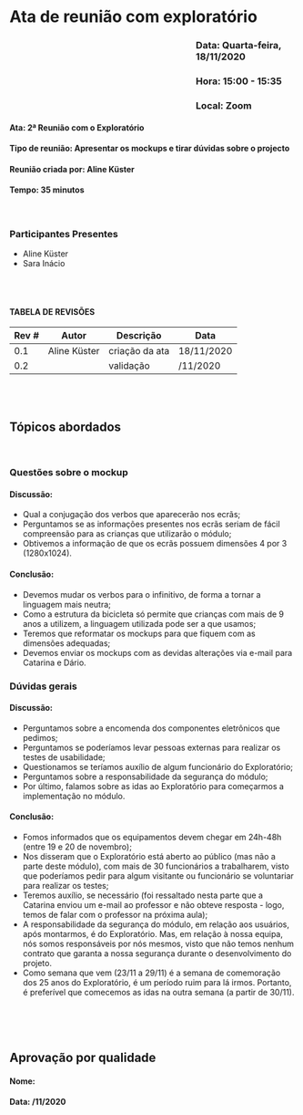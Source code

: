 # Ata de reunião com exploratório

### <p style='padding-left:65%'> <b>Data:</b> Quarta-feira, 18/11/2020 <insert date_dime></p>
### <p style='padding-left:65%'> <b>Hora:</b> 15:00 - 15:35 <insert date_dime></p>
### <p style='padding-left:65%'> <b>Local:</b> Zoom <insert date_dime></p>

#### <b> Ata:</b> 2ª Reunião com o Exploratório
#### <b> Tipo de reunião:</b> Apresentar os mockups e tirar dúvidas sobre o projecto
#### <b> Reunião criada por:</b> Aline Küster
#### <b> Tempo:</b> 35 minutos

</br>

### <b>Participantes Presentes</b>
* Aline Küster
* Sara Inácio


<br/>
<br/>

#### TABELA DE REVISÕES
Rev # | Autor|  Descrição | Data
--- | --- | --- | ---
0.1 | Aline Küster | criação da ata | 18/11/2020
0.2 |  | validação | /11/2020

<br/>
<br/>

## <b> Tópicos abordados </b>

<br/>

###  Questões sobre o mockup
#### Discussão:
* Qual a conjugação dos verbos que aparecerão nos ecrãs;
* Perguntamos se as informações presentes nos ecrãs seriam de fácil compreensão para as crianças que utilizarão o módulo;
* Obtivemos a informação de que os ecrãs possuem dimensões 4 por 3 (1280x1024).

#### Conclusão:
* Devemos mudar os verbos para o infinitivo, de forma a tornar a linguagem mais neutra;
* Como a estrutura da bicicleta só permite que crianças com mais de 9 anos a utilizem, a linguagem utilizada pode ser a que usamos;
* Teremos que reformatar os mockups para que fiquem com as dimensões adequadas;
* Devemos enviar os mockups com as devidas alterações via e-mail para Catarina e Dário.

###  Dúvidas gerais
#### Discussão:
* Perguntamos sobre a encomenda dos componentes eletrônicos que pedimos;
* Perguntamos se poderíamos levar pessoas externas para realizar os testes de usabilidade;
* Questionamos se teríamos auxílio de algum funcionário do Exploratório;
* Perguntamos sobre a responsabilidade da segurança do módulo;
* Por último, falamos sobre as idas ao Exploratório para começarmos a implementação no módulo.

#### Conclusão:
* Fomos informados que os equipamentos devem chegar em 24h-48h (entre 19 e 20 de novembro);
* Nos disseram que o Exploratório está aberto ao público (mas não a parte deste módulo), com mais de 30 funcionários a trabalharem, visto que poderíamos pedir para algum visitante ou funcionário se voluntariar para realizar os testes;
* Teremos auxílio, se necessário (foi ressaltado nesta parte que a Catarina enviou um e-mail ao professor e não obteve resposta - logo, temos de falar com o professor na próxima aula);
* A responsabilidade da segurança do módulo, em relação aos usuários, após montarmos, é do Exploratório. Mas, em relação à nossa equipa, nós somos responsáveis por nós mesmos, visto que não temos nenhum contrato que garanta a nossa segurança durante o desenvolvimento do projeto.
* Como semana que vem (23/11 a 29/11) é a semana de comemoração dos 25 anos do Exploratório, é um período ruim para lá irmos. Portanto, é preferível que comecemos as idas na outra semana (a partir de 30/11).

<br/>

<br/> 
<br/>


## Aprovação por qualidade
#### <b> Nome:</b> 
#### <b> Data:</b> /11/2020
